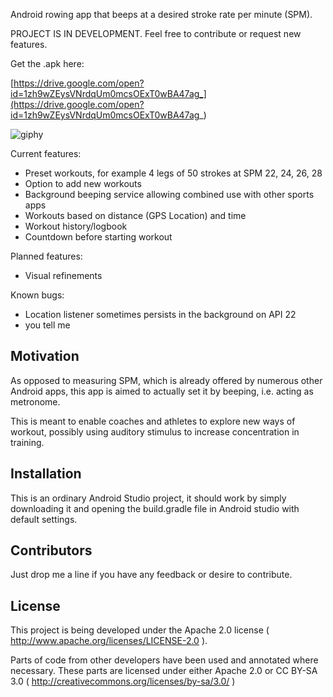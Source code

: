 Android rowing app that beeps at a desired stroke rate per minute (SPM).

PROJECT IS IN DEVELOPMENT. Feel free to contribute or request new features.

Get the .apk here:

[https://drive.google.com/open?id=1zh9wZEysVNrdqUm0mcsOExT0wBA47ag_](https://drive.google.com/open?id=1zh9wZEysVNrdqUm0mcsOExT0wBA47ag_)

![giphy](https://media.giphy.com/media/l2QDTA6kVfu2mKRDa/giphy.gif)

Current features:
- Preset workouts, for example 4 legs of 50 strokes at SPM 22, 24, 26, 28
- Option to add new workouts
- Background beeping service allowing combined use with other sports apps
- Workouts based on distance (GPS Location) and time
- Workout history/logbook
- Countdown before starting workout

Planned features:
- Visual refinements

Known bugs:
- Location listener sometimes persists in the background on API 22
- you tell me

## Motivation

As opposed to measuring SPM, which is already offered by numerous other Android apps, this app is aimed to actually set it by beeping, i.e. acting as metronome.

This is meant to enable coaches and athletes to explore new ways of workout, possibly using auditory stimulus to increase concentration in training.

## Installation

This is an ordinary Android Studio project, it should work by simply downloading it and opening the build.gradle file in Android studio with default settings.

## Contributors

Just drop me a line if you have any feedback or desire to contribute.

## License

This project is being developed under the Apache 2.0 license ( http://www.apache.org/licenses/LICENSE-2.0 ).

Parts of code from other developers have been used and annotated where necessary. These parts are licensed under either Apache 2.0 or CC BY-SA 3.0 ( http://creativecommons.org/licenses/by-sa/3.0/ )
